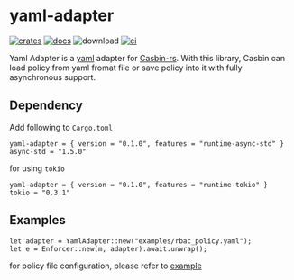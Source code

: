 # yaml-adapter

[![crates](https://img.shields.io/crates/v/yaml-adapter)](https://crates.io/crates/yaml-adapter)
[![docs](https://docs.rs/yaml-adapter/badge.svg)](https://docs.rs/yaml-adapter)
![download](https://img.shields.io/crates/d/yaml-adapter)
[![ci](https://github.com/casbin-rs/yaml-adapter/actions/workflows/ci.yml/badge.svg)](https://github.com/casbin-rs/yaml-adapter/actions/workflows/ci.yml)

Yaml Adapter is a [yaml](https://github.com/dtolnay/serde-yaml) adapter for [Casbin-rs](https://github.com/casbin/casbin-rs). With this library, Casbin can load policy from yaml fromat file or save policy into it with fully asynchronous support.

## Dependency

Add following to `Cargo.toml`

```
yaml-adapter = { version = "0.1.0", features = "runtime-async-std" }
async-std = "1.5.0"
```

for using `tokio`

```
yaml-adapter = { version = "0.1.0", features = "runtime-tokio" }
tokio = "0.3.1"
```

## Examples

```
let adapter = YamlAdapter::new("examples/rbac_policy.yaml");
let e = Enforcer::new(m, adapter).await.unwrap();
```

for policy file configuration, please refer to [example](../examples)
